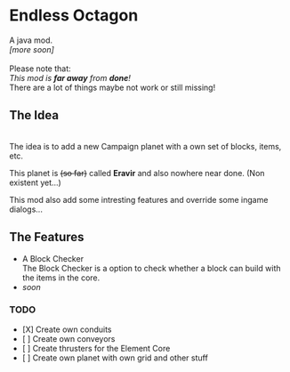 # Endless Octagon
A java mod. <br> *[more soon]*
<br><br>
Please note that:<br>
<i>This mod is <b>far away</b> from <b>done</b>! </i><br>
There are a lot of things maybe not work or still missing!

## The Idea
<br>
The idea is to add a new Campaign planet with a own set of blocks, items, etc.

This planet is <del>(so far)</del> called **Eravir** and also nowhere near done. (Non existent yet...)

This mod also add some intresting features and override some ingame dialogs...

## The Features
<ul>
  <li> 
    A Block Checker
    <br>
    The Block Checker is a option to check whether a block can build with the items in the core.
  </li>
  <li> <i>soon</i> </li>
</ul>

### TODO
<ul>
<li>
[X] Create own conduits
</li>
<li>
[ ] Create own conveyors
</li>
<li>
[ ] Create thrusters for the Element Core
</li>
<li>
[ ] Create own planet with own grid and other stuff
</li>
</ul>
